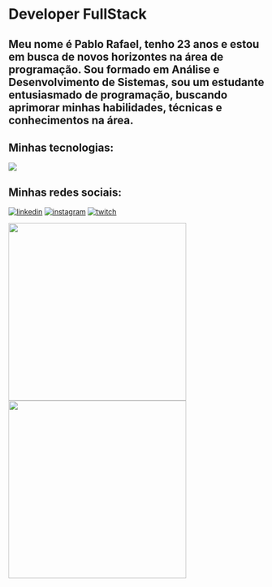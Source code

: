 # Developer FullStack

## Meu nome é Pablo Rafael, tenho 23 anos e estou em busca de novos horizontes na área de programação. Sou formado em Análise e Desenvolvimento de Sistemas, sou um estudante entusiasmado de programação, buscando aprimorar minhas habilidades, técnicas e conhecimentos na área. 
<div style="display: inline_block">
<p>
   <h2>Minhas tecnologias:</h2>
  <a href="https://skillicons.dev">
    <img src="https://skillicons.dev/icons?i=html,css,javascript,ts,react,nodejs,docker,postgres,mongodb" />
  </a>
</p>
</div>

<h2>Minhas redes sociais:</h2>

[![linkedin](https://img.shields.io/badge/LinkedIn-0077B5?style=for-the-badge&logo=linkedin&logoColor=white)](https://www.linkedin.com/in/pablo-rafael-1372a2279/)
[![instagram](https://img.shields.io/badge/Instagram-E4405F?style=for-the-badge&logo=instagram&logoColor=white)](https://www.instagram.com/pablo_rafaelk/)
[![twitch](https://img.shields.io/badge/Twitch-9146FF?style=for-the-badge&logo=twitch&logoColor=white)](https://www.twitch.tv/oitavozero)


<a href="https://github.com/anuraghazra/github-readme-stats">
  <img width=350 align="center" src="https://github-readme-stats.vercel.app/api?username=PabloRafael-coder" />
</a>
<a href="https://github.com/anuraghazra/convoychat">
  <img width=350 align="center" src="https://github-readme-stats.vercel.app/api/top-langs?username=PabloRafael-coder&layout=compact&langs_count=8&card_width=320" />
</a>
